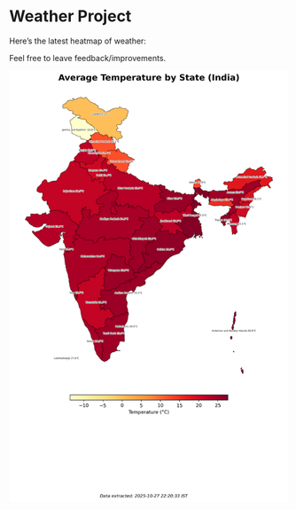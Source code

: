 # Weather Project

Here’s the latest heatmap of weather:

Feel free to leave feedback/improvements.

![India Heatmap](docs/assets/india_heatmap.png?v=FFA2DB)
